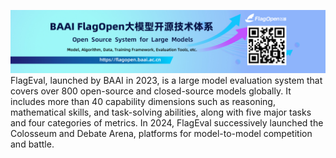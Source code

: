 [![](https://github.com/flageval-baai/.github/blob/main/profile/img_v3_02ge_8b495d86-f148-473d-afbf-695dc1b88f4g.jpg)](https://flageval.baai.ac.cn/#/home)
FlagEval, launched by BAAI in 2023, is a large model evaluation system that covers over 800 open-source and closed-source models globally. It includes more than 40 capability dimensions such as reasoning, mathematical skills, and task-solving abilities, along with five major tasks and four categories of metrics. In 2024, FlagEval successively launched the Colosseum and Debate Arena, platforms for model-to-model competition and battle.
